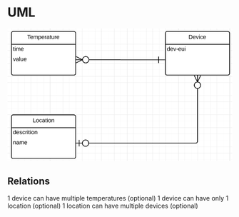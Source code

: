 # UML

![alt text](docs/images/UML-iot-tv.png)

## Relations

1 device can have multiple temperatures (optional)
1 device can have only 1 location (optional)
1 location can have multiple devices (optional)